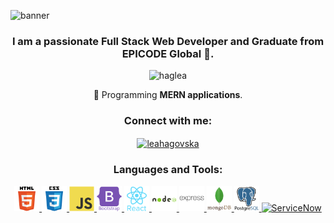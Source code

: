 ![banner](https://user-images.githubusercontent.com/84571609/140617495-4f5d911d-b813-45fa-8ced-ca3fedf53022.png)

<h3 align="center">I am a passionate Full Stack Web Developer and Graduate from EPICODE Global 👋.</h3>

<p align="center"> <img src="https://komarev.com/ghpvc/?username=haglea&label=Profile%20views&color=0e75b6&style=flat" alt="haglea" /> </p>

<p align="center"> 🔭 Programming <b>MERN applications</b>. </p>


<h3 align="center">Connect with me:</h3>
<p align="center">
<a href="https://linkedin.com/in/leahagovska" target="blank"><img align="center" src="https://raw.githubusercontent.com/rahuldkjain/github-profile-readme-generator/master/src/images/icons/Social/linked-in-alt.svg" alt="leahagovska" height="30" width="40" /></a>
</p>

<h3 align="center">Languages and Tools:</h3>

<p align="center">
<a href="https://www.w3.org/html/" target="_blank"> <img src="https://raw.githubusercontent.com/devicons/devicon/master/icons/html5/html5-original-wordmark.svg" alt="html5" width="40" height="40"/> </a> <a href="https://www.w3schools.com/css/" target="_blank"> <img src="https://raw.githubusercontent.com/devicons/devicon/master/icons/css3/css3-original-wordmark.svg" alt="css3" width="40" height="40"/> </a> <a href="https://developer.mozilla.org/en-US/docs/Web/JavaScript" target="_blank"> <img src="https://raw.githubusercontent.com/devicons/devicon/master/icons/javascript/javascript-original.svg" alt="javascript" width="40" height="40"/> </a> <a href="https://getbootstrap.com" target="_blank"> <img src="https://raw.githubusercontent.com/devicons/devicon/master/icons/bootstrap/bootstrap-plain-wordmark.svg" alt="bootstrap" width="40" height="40"/> </a> <a href="https://reactjs.org/" target="_blank"> <img src="https://raw.githubusercontent.com/devicons/devicon/master/icons/react/react-original-wordmark.svg" alt="react" width="40" height="40"/> </a> <a href="https://nodejs.org" target="_blank"> <img src="https://raw.githubusercontent.com/devicons/devicon/master/icons/nodejs/nodejs-original-wordmark.svg" alt="nodejs" width="40" height="40"/> </a> <a href="https://expressjs.com" target="_blank"> <img src="https://raw.githubusercontent.com/devicons/devicon/master/icons/express/express-original-wordmark.svg" alt="express" width="40" height="40"/> </a> <a href="https://www.mongodb.com/" target="_blank"> <img src="https://raw.githubusercontent.com/devicons/devicon/master/icons/mongodb/mongodb-original-wordmark.svg" alt="mongodb" width="40" height="40"/> </a> <a href="https://www.postgresql.org" target="_blank"> <img src="https://raw.githubusercontent.com/devicons/devicon/master/icons/postgresql/postgresql-original-wordmark.svg" alt="postgresql" width="40" height="40"/> </a> <a href="https://www.servicenow.com" target="_blank"> <img src="https://www.servicenow.com/content/dam/servicenow-assets/images/meganav/servicenow-header-logo.svg" alt="ServiceNow" width="40" /> </a>
</p>
